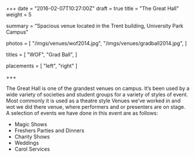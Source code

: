 +++
date = "2016-02-07T10:27:00Z"
draft = true
title = "The Great Hall"
weight = 5

summary = "Spacious venue located in the Trent building, University Park Campus"

photos = [
  "/imgs/venues/wof2014.jpg",
  "/imgs/venues/gradball2014.jpg",
]

titles = [
  "WOF",
  "Grad Ball",
]

placements = [
  "left",
  "right"
]

+++

The Great Hall is one of the grandest venues on campus. It’s been used by a wide
variety of societies and student groups for a variety of styles of event. Most
commonly it is used as a theatre style Venues we’ve worked in and wot we did
there venue, where performers and or presenters are on stage. A selection of
events we have done in this event are as follows:

- Magic Shows
- Freshers Parties and Dinners
- Charity Shows
- Weddings
- Carol Services
